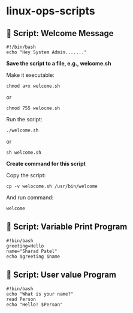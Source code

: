 # linux-ops-scripts

## 🚀 Script: Welcome Message

```
#!/bin/bash
echo "Hey System Admin......."
```
**Save the script to a file, e.g., welcome.sh**

Make it executable:
```
chmod a+x welcome.sh
```
or
```
chmod 755 welocme.sh
```

Run the script:
```
./welcome.sh
```
or
```
sh welcome.sh
```

**Create command for this script**

Copy the script:
```
cp -v welocome.sh /usr/bin/welcome
```
And run command:
```
welcome
```
##
## 🚀 Script: Variable Print Program

```
#!bin/bash
greeting=Hello
name="Sharad Patel"
echo $greeting $name
```
##
## 🚀 Script: User value Program

```
#!bin/bash
echo "What is your name?"
read Person
echo "Hello! $Person"
```















